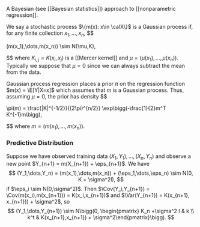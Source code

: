 A Bayesian (see [[Bayesian statistics]]) approach to [[nonparametric regression]]. 

We say a stochastic process $\{m(x): x\in \calX\}$ is a Gaussian process if, for any finite collection $x_1,\dots,x_n$, 
$$

(m(x_1),\dots,m(x_n)) \sim N(\mu,K),

$$
where $K_{i,j} = K(x_i,x_j)$ is a [[Mercer kernel]] and $\mu = (\mu(x_1),\dots,\mu(x_n))$. Typically we suppose that $\mu=0$ since we can always subtract the mean from the data. 

Gaussian process regression places a prior $\pi$ on the regression function $m(x) = \E[Y|X=x]$ which assumes that $m$ is a Gaussian process. Thus, assuming $\mu=0$, the prior has density 
$$

\pi(m) = \frac{|K|^{-1/2}}{(2\pi)^{n/2}} \exp\bigg(-\frac{1}{2}m^T K^{-1}m\bigg),

$$
where $m = (m(x_1),\dots,m(x_n))$. 

### Predictive Distribution
Suppose we have observed training data $(X_1,Y_1),\dots,(X_n,Y_n)$ and observe a new point $Y_{n+1} = m(X_{n+1}) + \eps_{n+1}$. 
We have $$
(Y_1,\dots,Y_n) = (m(x_1),\dots,m(x_n)) + (\eps_1,\dots,\eps_n) \sim N(0, K + \sigma^2I),
$$
if $\eps_i \sim N(0,\sigma^2)$. Then $\Cov(Y_i,Y_{n+1}) = \Cov(m(x_i),m(x_{n+1})) = K(x_i,x_{n+1})$ and $\Var(Y_{n+1}) = K(x_{n+1}, x_{n+1})) + \sigma^2$, so 
$$
 (Y_1,\dots,Y_{n+1}) \sim N\bigg(0, \begin{pmatrix} K_n +\sigma^2 I & k \\
k^t & K(x_{n+1},x_{n+1}) + \sigma^2\end{pmatrix}\bigg).
$$

